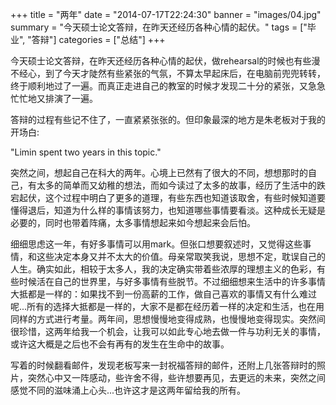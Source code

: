 +++
title = "两年"
date = "2014-07-17T22:24:30"
banner = "images/04.jpg"
summary = "今天硕士论文答辩，在昨天还经历各种心情的起伏。"
tags = ["毕业", "答辩"]
categories = ["总结"]
+++

今天硕士论文答辩，在昨天还经历各种心情的起伏，做rehearsal的时候也有些漫不经心，到了今天才陡然有些紧张的气氛，不算太早起床后，在电脑前兜兜转转，终于顺利地过了一遍。而真正走进自己的教室的时候才发现二十分的紧张，又急急忙忙地又排演了一遍。

答辩的过程有些记不住了，一直紧紧张张的。但印象最深的地方是朱老板对于我的开场白:

"Limin spent two years in this topic."

突然之间，想起自己在科大的两年。心境上已然有了很大的不同，想想那时的自己，有太多的简单而又幼稚的想法，而如今读过了太多的故事，经历了生活中的跌宕起伏，这个过程中明白了更多的道理，有些东西也知道该取舍，有些时候知道要懂得退后，知道为什么样的事情该努力，也知道哪些事情要看淡。这种成长无疑是必要的，同时也带着阵痛，太多事情想起来如今想起来会后怕。

细细思虑这一年，有好多事情可以用mark。但张口想要叙述时，又觉得这些事情，和这些决定本身又并不太大的价值。母亲常取笑我说，思想不定，耽误自己的人生。确实如此，相较于太多人，我的决定确实带着些浓厚的理想主义的色彩，有些时候活在自己的世界里，与好多事情有些脱节。不过细细想来生活中的许多事情大抵都是一样的：如果找不到一份高薪的工作，做自己喜欢的事情又有什么难过呢...所有的选择大抵都是一样的，大家不是都在经历着一样的决定和生活，也在用同样的方式进行考量。两年间，思想慢慢地变得成熟，也慢慢地变得现实。突然间很珍惜，这两年给我一个机会，让我可以如此专心地去做一件与功利无关的事情，或许这大概是之后也不会有再有的发生在生命中的故事。

写着的时候翻看邮件，发现老板写来一封祝福答辩的邮件，还附上几张答辩时的照片，突然心中又一阵感动，些许舍不得，些许想要再见，去更远的未来，突然之间感觉不同的滋味涌上心头...也许这才是这两年留给我的所有。
